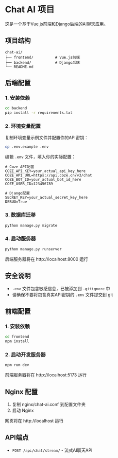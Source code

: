 # Chat AI 项目

这是一个基于Vue.js前端和Django后端的AI聊天应用。

## 项目结构

```
chat-ai/
├── frontend/          # Vue.js前端
├── backend/           # Django后端
└── README.md
```

## 后端配置

### 1. 安装依赖

```bash
cd backend
pip install -r requirements.txt
```

### 2. 环境变量配置

复制环境变量示例文件并配置你的API密钥：

```bash
cp .env.example .env
```

编辑 `.env` 文件，填入你的实际配置：

```env
# Coze API配置
COZE_API_KEY=your_actual_api_key_here
COZE_API_URL=https://api.coze.cn/v3/chat
COZE_BOT_ID=your_actual_bot_id_here
COZE_USER_ID=123456789

# Django配置
SECRET_KEY=your_actual_secret_key_here
DEBUG=True
```

### 3. 数据库迁移

```bash
python manage.py migrate
```

### 4. 启动服务器

```bash
python manage.py runserver
```

后端服务器将在 http://localhost:8000 运行

## 安全说明

- `.env` 文件包含敏感信息，已被添加到 `.gitignore` 中
- 请确保不要将包含真实API密钥的 `.env` 文件提交到 git


## 前端配置

### 1. 安装依赖

```bash
cd frontend
npm install
```

### 2. 启动开发服务器

```bash
npm run dev
```

前端服务器将在 http://localhost:5173 运行

## Nginx 配置
1. 复制 nginx/chat-ai.conf 到配置文件夹
2. 启动 Nginx

网页将在 http://localhost 运行

## API端点
- `POST /api/chat/stream/` - 流式AI聊天API
